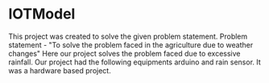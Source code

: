 # IOTModel
This project was created to solve the given problem statement.
Problem statement - "To solve the problem faced in the agriculture due to weather changes"
Here our project solves the problem faced due to excessive rainfall. 
Our project had the following equipments arduino and rain sensor.
It was a hardware based project.
